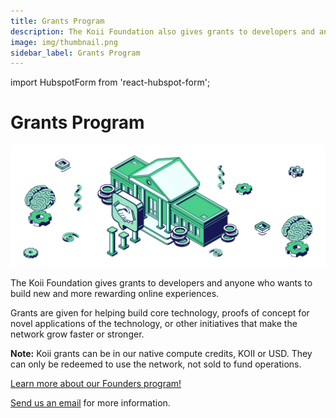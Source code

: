 ```yaml
---
title: Grants Program
description: The Koii Foundation also gives grants to developers and anyone who wants to build new and more rewarding online experiences.
image: img/thumbnail.png
sidebar_label: Grants Program
---
```

import HubspotForm from 'react-hubspot-form';

# Grants Program

![banner](img/Grants%20Program.svg)

The Koii Foundation gives grants to developers and anyone who wants to build new and more rewarding online experiences.

Grants are given for helping build core technology, proofs of concept for novel applications of the technology, or other initiatives that make the network grow faster or stronger.

**Note:** Koii grants can be in our native compute credits, KOII or USD. They can only be redeemed to use the network, not sold to fund operations.

[Learn more about our Founders program!](https://www.koii.network/founders)

[Send us an email](mailto:hello@koii.network) for more information.
